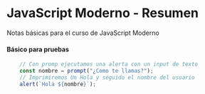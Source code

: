 # JavaScript Moderno - Resumen
Notas básicas para el curso de JavaScript Moderno
#### Básico para pruebas
```javascript
    // Con promp ejecutamos una alerta con un input de texto
    const nombre = prompt("¿Como te llamas?");
    // Imprimiremos Un Hola y seguido el nombre del usuario
    alert(`Hola ${nombre}`);
```
